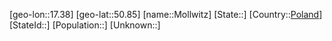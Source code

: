 ﻿---
location: [50.85,17.38]
type: City
tags:
- geo/City


SpocWebEntityId: 32541
isDeleted: false
confidential: public

---
[geo-lon::17.38]
[geo-lat::50.85]
[name::Mollwitz]
[State::]
[Country::[Poland](geo/Continent/Europe/Poland.md)]
[StateId::]
[Population::]
[Unknown::]

